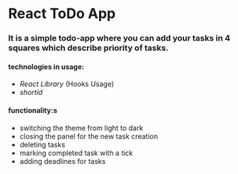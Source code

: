 # React ToDo App
### It is a simple todo-app where you can add your tasks in 4 squares which describe priority of tasks.


#### technologies in usage: 
- *React Library* (Hooks Usage)
- *shortid*

#### functionality:s
- switching the theme from light to dark
- closing the panel for the new task creation
- deleting tasks
- marking completed task with a tick
- adding deadlines for tasks